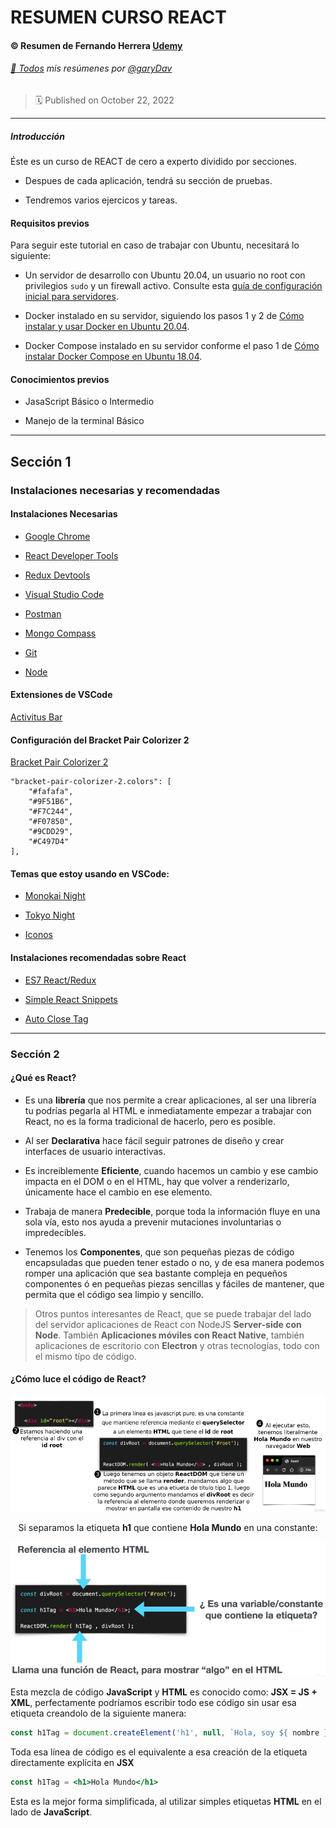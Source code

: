 # RESUMEN CURSO REACT

#### :copyright: Resumen de Fernando Herrera [Udemy](https://www.udemy.com/course/react-cero-experto/)

###### [:page_with_curl: Todos](https://garydav.github.io/blogs-course/) mis resúmenes por [@garyDav](https://github.com/garyDav)

>:spiral_calendar: Published on October 22, 2022

---

##### Introducción

Éste es un curso de REACT de cero a experto dividido por secciones.

* Despues de cada aplicación, tendrá su sección de pruebas.

* Tendremos varios ejercicos y tareas.

#### Requisitos previos

Para seguir este tutorial en caso de trabajar con Ubuntu, necesitará lo siguiente:

* Un servidor de desarrollo con Ubuntu 20.04, un usuario no root con privilegios `sudo` y un firewall activo. Consulte esta [guía de configuración inicial para servidores](https://www.digitalocean.com/community/tutorials/initial-server-setup-with-ubuntu-20-04-es).

* Docker instalado en su servidor, siguiendo los pasos 1 y 2 de [Cómo instalar y usar Docker en Ubuntu 20.04](https://www.digitalocean.com/community/tutorials/how-to-install-and-use-docker-on-ubuntu-20-04-es).

* Docker Compose instalado en su servidor conforme el paso 1 de [Cómo instalar Docker Compose en Ubuntu 18.04](https://www.digitalocean.com/community/tutorials/how-to-install-and-use-docker-compose-on-ubuntu-20-04-es).

#### Conocimientos previos

* JasaScript Básico o Intermedio

* Manejo de la terminal Básico

---

## Sección 1

### Instalaciones necesarias y recomendadas

#### Instalaciones Necesarias

* [Google Chrome](https://www.google.com/chrome/)

* [React Developer Tools](https://chrome.google.com/webstore/detail/react-developer-tools/fmkadmapgofadopljbjfkapdkoienihi?hl=es&authuser=1)

* [Redux Devtools](https://chrome.google.com/webstore/detail/redux-devtools/lmhkpmbekcpmknklioeibfkpmmfibljd?hl=es)

* [Visual Studio Code](https://code.visualstudio.com/)

* [Postman](https://www.postman.com/downloads/)

* [Mongo Compass](https://www.mongodb.com/try/download/compass)

* [Git](https://git-scm.com/)

* [Node](https://nodejs.org/es/)

#### Extensiones de VSCode

[Activitus Bar](https://marketplace.visualstudio.com/items?itemName=Gruntfuggly.activitusbar)

#### Configuración del Bracket Pair Colorizer 2

[Bracket Pair Colorizer 2](https://marketplace.visualstudio.com/items?itemName=CoenraadS.bracket-pair-colorizer-2)

```
"bracket-pair-colorizer-2.colors": [
    "#fafafa",
    "#9F51B6",
    "#F7C244",
    "#F07850",
    "#9CDD29",
    "#C497D4"
],
```

#### Temas que estoy usando en VSCode:

* [Monokai Night](https://marketplace.visualstudio.com/items?itemName=fabiospampinato.vscode-monokai-night)

* [Tokyo Night](https://marketplace.visualstudio.com/items?itemName=enkia.tokyo-night)

* [Iconos](https://marketplace.visualstudio.com/items?itemName=PKief.material-icon-theme)

#### Instalaciones recomendadas sobre React

* [ES7 React/Redux](https://marketplace.visualstudio.com/items?itemName=dsznajder.es7-react-js-snippets)

* [Simple React Snippets](https://marketplace.visualstudio.com/items?itemName=burkeholland.simple-react-snippets)

* [Auto Close Tag](https://marketplace.visualstudio.com/items?itemName=formulahendry.auto-close-tag)

---

### Sección 2

#### ¿Qué es React?

* Es una __librería__ que nos permite a crear aplicaciones, al ser una librería tu podrías pegarla al HTML e inmediatamente empezar a trabajar con React, no es la forma tradicional de hacerlo, pero es posible.

* Al ser __Declarativa__ hace fácil seguir patrones de diseño y crear interfaces de usuario interactivas.

* Es increiblemente __Eficiente__, cuando hacemos un cambio y ese cambio impacta en el DOM o en el HTML, hay que volver a renderizarlo, únicamente hace el cambio en ese elemento.

* Trabaja de manera __Predecible__, porque toda la información fluye en una sola vía, esto nos ayuda a prevenir mutaciones involuntarias o impredecibles.

* Tenemos los __Componentes__, que son pequeñas piezas de código encapsuladas que pueden tener estado o no, y de esa manera podemos romper una aplicación que sea bastante compleja en pequeños componentes ó en pequeñas piezas sencillas y fáciles de mantener, que permita que el código sea limpio y sencillo.

> Otros puntos interesantes de React, que se puede trabajar del lado del servidor aplicaciones de React con NodeJS __Server-side con Node__. También __Aplicaciones móviles con React Native__, también aplicaciones de escritorio con __Electron__ y otras tecnologías, todo con el mismo típo de código.

#### ¿Cómo luce el código de React?

<center>

![seccion2-react01](./img/s2-react01.png)

Si separamos la etiqueta __h1__ que contiene __Hola Mundo__ en una constante:

![seccion2-react02](./img/s2-react02.png)

</center>

Esta mezcla de código __JavaScript__ y __HTML__ es conocido como: __JSX = JS + XML__, perfectamente podríamos escribir todo ese código sin usar esa etiqueta creandolo de la siguiente manera:

```js
const h1Tag = document.createElement('h1', null, `Hola, soy ${ nombre }`)
```

Toda esa línea de código es el equivalente a esa creación de la etiqueta directamente explícita en __JSX__

```jsx
const h1Tag = <h1>Hola Mundo</h1>
```

Esta es la mejor forma simplificada, al utilizar simples etiquetas __HTML__ en el lado de __JavaScript__.


